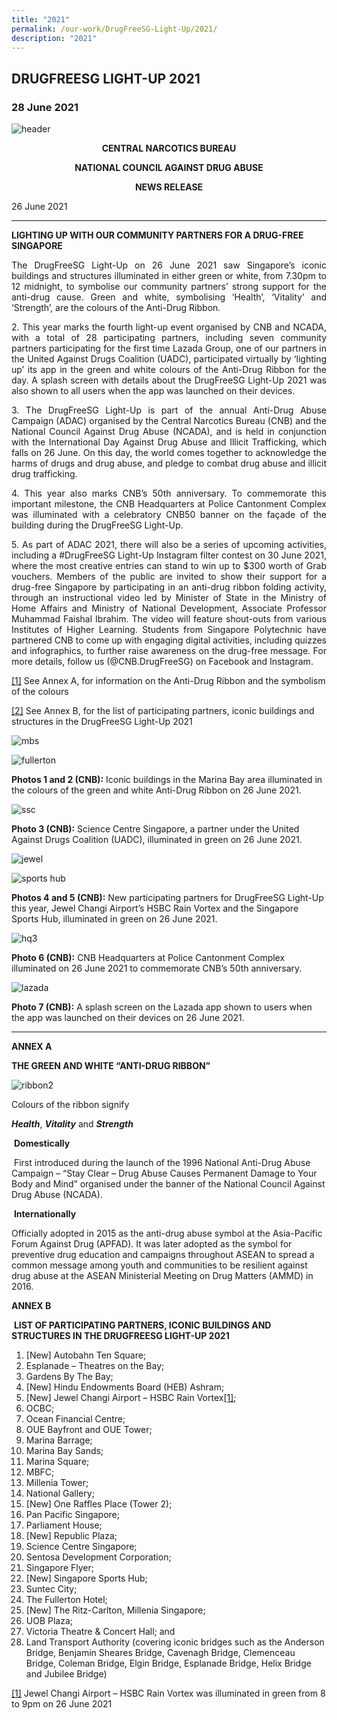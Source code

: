 ```yaml
---
title: "2021"
permalink: /our-work/DrugFreeSG-Light-Up/2021/
description: "2021"
---
```


DRUGFREESG LIGHT-UP 2021
------------------------

### 28 June 2021

![header](https://www.ncada.org.sg/images/default-source/newsrelease/header.jpg?sfvrsn=e14b973d_2)  

<p align="center">
	
</p><p align="center"> <b> CENTRAL NARCOTICS BUREAU </b>

</p><p align="center"> <b>NATIONAL COUNCIL AGAINST DRUG ABUSE </b>

</p><p align="center"> <b>NEWS RELEASE </b>

26 June 2021

* * *

**LIGHTING UP WITH OUR COMMUNITY PARTNERS FOR A DRUG-FREE SINGAPORE**  

</p><p align="justify"> The DrugFreeSG Light-Up on 26 June 2021 saw Singapore’s iconic buildings and structures illuminated in either green or white, from 7.30pm to 12 midnight, to symbolise our community partners’ strong support for the anti-drug cause. Green and white, symbolising ‘Health’, ‘Vitality’ and ‘Strength’, are the colours of the Anti-Drug Ribbon.
	
	

</p><p align="justify"> 2. This year marks the fourth light-up event organised by CNB and NCADA, with a total of 28 participating partners, including seven community partners participating for the first time&nbsp;Lazada Group, one of our partners in the United Against Drugs Coalition (UADC), participated virtually by ‘lighting up’ its app in the green and white colours of the Anti-Drug Ribbon for the day. A splash screen with details about the DrugFreeSG Light-Up 2021&nbsp;was also shown to all users when the app was launched on their devices.

</p><p align="justify"> 3. The DrugFreeSG Light-Up is part of the annual Anti-Drug Abuse Campaign (ADAC) organised by the Central Narcotics Bureau (CNB) and the National Council Against Drug Abuse (NCADA), and is held in conjunction with the International Day Against Drug Abuse and Illicit Trafficking, which falls on 26 June. On this day, the world comes together to acknowledge the harms of drugs and drug abuse, and pledge to combat drug abuse and illicit drug trafficking.&nbsp;

</p><p align="justify"> 4. This year also marks CNB’s 50th&nbsp;anniversary. To commemorate this important milestone, the CNB Headquarters at Police Cantonment Complex was illuminated with a celebratory CNB50 banner on the façade of the building during the DrugFreeSG Light-Up.

</p><p align="justify"> 5. As part of ADAC 2021, there will also be a series of upcoming activities, including a #DrugFreeSG Light-Up Instagram filter contest on 30 June 2021, where the most creative entries can stand to win up to $300 worth of Grab vouchers. Members of the public are invited to show their support for a drug-free Singapore by participating in an anti-drug ribbon folding activity, through an instructional video led by Minister of State in the Ministry of Home Affairs and Ministry of National Development, Associate Professor Muhammad Faishal Ibrahim. The video will feature shout-outs from various Institutes of Higher Learning. Students from Singapore Polytechnic have partnered CNB to come up with engaging digital activities, including quizzes and infographics, to further raise awareness on the drug-free message.&nbsp;For more details, follow us (@CNB.DrugFreeSG) on Facebook and Instagram.

 [\[1\]](file:///C:/Users/nadai/Desktop/NCADA/NR%2026062021%20Final.docx#_ftnref1)&nbsp;See&nbsp;Annex A, for information on the Anti-Drug Ribbon and the symbolism of the colours 

[\[2\]](file:///C:/Users/nadai/Desktop/NCADA/NR%2026062021%20Final.docx#_ftnref2)&nbsp;See&nbsp;Annex B, for the list of participating partners, iconic buildings and structures in the DrugFreeSG Light-Up 2021

![mbs](https://www.ncada.org.sg/images/default-source/newsrelease/mbs.jpg?sfvrsn=f54b973d_2)

![fullerton](https://www.ncada.org.sg/images/default-source/newsrelease/fullerton.jpg?sfvrsn=c14b973d_2)

**Photos 1 and 2 (CNB):**&nbsp;Iconic buildings in the Marina Bay area illuminated in the colours of the green and white Anti-Drug Ribbon on 26 June 2021.

![ssc](https://www.ncada.org.sg/images/default-source/newsrelease/ssc.jpg?sfvrsn=f94b973d_2)

**Photo 3 (CNB):**&nbsp;Science Centre Singapore, a partner under the United Against Drugs Coalition (UADC), illuminated in green on 26 June 2021.

![jewel](https://www.ncada.org.sg/images/default-source/newsrelease/jewel.jpg?sfvrsn=e54b973d_2)

![sports hub](https://www.ncada.org.sg/images/default-source/newsrelease/sports-hub.jpg?sfvrsn=e94b973d_2)

**Photos 4 and 5 (CNB):**&nbsp;New participating partners for DrugFreeSG Light-Up this year, Jewel Changi Airport’s HSBC Rain Vortex and the Singapore Sports Hub, illuminated in green on 26 June 2021.

![hq3](https://www.ncada.org.sg/images/default-source/newsrelease/hq3.png?sfvrsn=8a44973d_2)

**Photo 6 (CNB):**&nbsp;CNB Headquarters at Police Cantonment Complex illuminated on 26 June 2021 to commemorate CNB’s 50th&nbsp;anniversary.

![lazada](https://www.ncada.org.sg/images/default-source/newsrelease/lazada.jpg?sfvrsn=f14b973d_2)

**Photo 7 (CNB):**&nbsp;A splash screen on the Lazada app shown to users when the app was launched on their devices on 26 June 2021.&nbsp;

***

**ANNEX A**

  

**THE GREEN AND WHITE “ANTI-DRUG RIBBON”**

![ribbon2](https://www.ncada.org.sg/images/default-source/newsrelease/ribbon2.png?sfvrsn=ac44973d_2)

Colours of the ribbon signify

**_Health_**,&nbsp;**_Vitality_**&nbsp;and&nbsp;**_Strength_**

&nbsp;**Domestically**

&nbsp;First introduced during the launch of the 1996 National Anti-Drug Abuse Campaign – “Stay Clear – Drug Abuse Causes Permanent Damage to Your Body and Mind” organised under the banner of the National Council Against Drug Abuse (NCADA).

&nbsp;**Internationally**

Officially adopted in 2015 as the anti-drug abuse symbol at the Asia-Pacific Forum Against Drug (APFAD). It was later adopted as the symbol for preventive drug education and campaigns throughout ASEAN to spread a common message among youth and communities to be resilient against drug abuse at the ASEAN Ministerial Meeting on Drug Matters (AMMD) in 2016.  

  

**ANNEX B**

&nbsp;**LIST OF PARTICIPATING PARTNERS, ICONIC BUILDINGS AND STRUCTURES IN THE DRUGFREESG LIGHT-UP 2021**&nbsp;

1.  \[New\] Autobahn Ten Square;
2.  Esplanade – Theatres on the Bay;&nbsp;
3.  Gardens By The Bay;&nbsp;&nbsp;
4.  \[New\] Hindu Endowments Board (HEB) Ashram;
5.  \[New\] Jewel Changi Airport – HSBC Rain Vortex[\[1\]](file:///C:/Users/nadai/Desktop/NCADA/NR%2026062021%20Final.docx#_ftn1);
6.  OCBC;&nbsp;&nbsp;
7.  Ocean Financial Centre;
8.  OUE Bayfront and OUE Tower;
9.  Marina Barrage;&nbsp;
10.  Marina Bay Sands;&nbsp;&nbsp;
11.  Marina Square;&nbsp;&nbsp;
12.  MBFC;
13.  Millenia&nbsp;Tower;&nbsp;&nbsp;
14.  National Gallery;
15.  \[New\] One Raffles Place (Tower 2);
16.  Pan Pacific Singapore;
17.  Parliament House;
18.  \[New\] Republic Plaza;
19.  Science Centre Singapore;
20.  Sentosa&nbsp;Development Corporation;
21.  Singapore Flyer;
22.  \[New\] Singapore Sports Hub;
23.  Suntec City;
24.  The Fullerton Hotel;
25.  \[New\] The Ritz-Carlton, Millenia Singapore;
26.  UOB Plaza;
27.  Victoria Theatre &amp; Concert Hall; and
28.  Land Transport Authority (covering iconic bridges such as the Anderson Bridge, Benjamin Sheares Bridge, Cavenagh Bridge, Clemenceau Bridge, Coleman Bridge, Elgin Bridge, Esplanade Bridge, Helix Bridge and Jubilee Bridge)

  

[\[1\]](file:///C:/Users/nadai/Desktop/NCADA/NR%2026062021%20Final.docx#_ftnref1)&nbsp;Jewel Changi Airport – HSBC Rain Vortex was illuminated in green from 8 to 9pm on 26 June 2021</p>